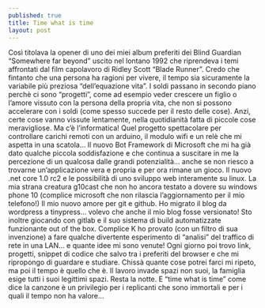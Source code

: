 ```yaml
---
published: true
title: Time what is time
layout: post
---
```

Così titolava la opener di uno dei miei album preferiti dei Blind Guardian “Somewhere far beyond” uscito nel lontano 1992 che riprendeva i temi affrontati dal film capolavoro di Ridley Scott “Blade Runner”. 
Credo che fintanto che una persona ha ragioni per vivere, il tempo sia sicuramente la variabile più preziosa “dell’equazione vita”. I soldi passano in secondo piano perchè ci sono “progetti”, come ad esempio veder crescere un figlio o l’amore vissuto con la persona della propria vita, che non si possono accelerare con i soldi (come spesso succede per il resto delle cose). Anzi, certe cose vanno vissute lentamente, nella quotidianità fatta di piccole cose meravigliose. 
Ma c’è l’informatica! 
Quel progetto spettacolare per controllare carichi remoti con un arduino, il modulo wifi e un relè che mi aspetta in una scatola...
Il nuovo Bot Framework di Microsoft che mi ha già dato qualche piccola soddisfazione e che continua a suscitare in me la percezione di un qualcosa dalle grandi potenzialità... anche se non riesco a trovarne un’applicazione vera e propria e per ora rimane un gioco.
Il nuovo .net core 1.0 rc2 e le possibilità di uno sviluppo web interamente su linux. 
La mia strana creatura g10cast che non ho ancora testato a dovere su windows phone 10 (complice microsoft che non rilascia l’aggiornamento per il mio telefono!)
Il mio nuovo amore per git e github. Ho migrato il blog da wordpress a tinypress... volevo che anche il mio blog fosse versionato! Sto inoltre giocando con gitlab e il suo sistema di build automatizzate funzionante out of the box. 
Complice K ho provato (con un filtro di sua invenzione) a fare qualche divertente esperimento di “analisi” del traffico di rete in una LAN... e quante idee mi sono venute!
Ogni giorno poi trovo link, progetti, snippet di codice che salvo tra i preferiti del browser e che mi ripropongo di guardare e studiare. Chissà quante cose potrei farci mi ripeto, ma poi il tempo è quello che è. Il lavoro invade spazi non suoi, la famiglia esige tutti i suoi legittimi spazi. Resta la notte. 
E “time what is time” come dice la canzone è un privilegio per i replicanti che sono immortali e per i quali il tempo non ha valore...  


 
